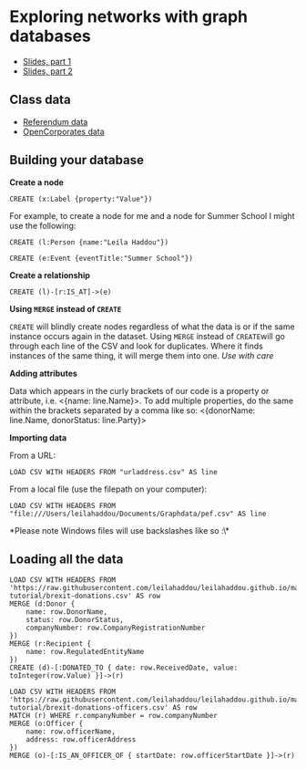# Exploring networks with graph databases 

* [Slides, part 1](https://docs.google.com/presentation/d/1zE8usdZS0WOZ8TEJzXpFYfT8Ui85SdKw11f-pEuImBk) 
* [Slides, part 2](https://docs.google.com/presentation/d/1WUUlDD-edFxVUYvEub0oZ5W5sdEbvOL3qwO2c6VyK7g)

## Class data

* [Referendum data](https://raw.githubusercontent.com/leilahaddou/leilahaddou.github.io/master/neo4j-tutorial/brexit-donations.csv)
* [OpenCorporates data](https://raw.githubusercontent.com/leilahaddou/leilahaddou.github.io/master/neo4j-tutorial/brexit-donations-officers.csv)

## Building your database

**Create a node**

```
CREATE (x:Label {property:"Value"})
```

For example, to create a node for me and a node for Summer School I might use the following:
```
CREATE (l:Person {name:"Leila Haddou"})
```
```
CREATE (e:Event {eventTitle:"Summer School"})
```

**Create a relationship**

```
CREATE (l)-[r:IS_AT]->(e)
```

**Using `MERGE` instead of `CREATE`**

```CREATE``` will blindly create nodes regardless of what the data is or if the same instance occurs again in the dataset.
Using ```MERGE``` instead of ```CREATE```will go through each line of the CSV and look for duplicates. Where it finds instances of the same thing, it will merge them into one. *Use with care* 

**Adding attributes**

Data which appears in the curly brackets of our code is a property or attribute, i.e. <{name: line.Name}>. To add multiple properties, do the same within the brackets separated by a comma like so: <{donorName: line.Name, donorStatus: line.Party}>

**Importing data**

From a URL: 
```
LOAD CSV WITH HEADERS FROM "urladdress.csv" AS line
```

From a local file (use the filepath on your computer): 
```
LOAD CSV WITH HEADERS FROM "file:///Users/leilahaddou/Documents/Graphdata/pef.csv" AS line
```

*Please note Windows files will use backslashes like so :\\\*

## Loading all the data

```
LOAD CSV WITH HEADERS FROM 'https://raw.githubusercontent.com/leilahaddou/leilahaddou.github.io/master/neo4j-tutorial/brexit-donations.csv' AS row
MERGE (d:Donor {
	name: row.DonorName,
	status: row.DonorStatus,
	companyNumber: row.CompanyRegistrationNumber
})
MERGE (r:Recipient {
	name: row.RegulatedEntityName
})
CREATE (d)-[:DONATED_TO { date: row.ReceivedDate, value: toInteger(row.Value) }]->(r)
```

```
LOAD CSV WITH HEADERS FROM 'https://raw.githubusercontent.com/leilahaddou/leilahaddou.github.io/master/neo4j-tutorial/brexit-donations-officers.csv' AS row
MATCH (r) WHERE r.companyNumber = row.companyNumber
MERGE (o:Officer {
	name: row.officerName,
	address: row.officerAddress
})
MERGE (o)-[:IS_AN_OFFICER_OF { startDate: row.officerStartDate }]->(r)
```
